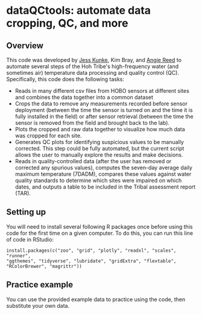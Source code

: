 dataQCtools: automate data cropping, QC, and more
====

## Overview
This code was developed by [Jess Kunke](https://github.com/jpierkunke), Kim Bray, and [Angie Reed](https://github.com/angiereed04468) to automate several steps of the Hoh Tribe's high-frequency water (and sometimes air) temperature data processing and quality control (QC). Specifically, this code does the following tasks:

- Reads in many different csv files from HOBO sensors at different sites and combines the data together into a common dataset
- Crops the data to remove any measurements recorded before sensor deployment (between the time the sensor is turned on and the time it is fully installed in the field) or after sensor retrieval (between the time the sensor is removed from the field and brought back to the lab).
- Plots the cropped and raw data together to visualize how much data was cropped for each site.
- Generates QC plots for identifying suspicious values to be manually corrected. This step could be fully automated, but the current script allows the user to manually explore the results and make decisions.
- Reads in quality-controlled data (after the user has removed or corrected any spurious values), computes the seven-day average daily maximum temperature (7DADM), compares these values against water quality standards to determine which sites were impaired on which dates, and outputs a table to be included in the Tribal assessment report (TAR).


## Setting up

You will need to install several following R packages once before using this code for the first time on a given computer. To do this, you can run this line of code in RStudio:

```{r }
install.packages(c("zoo", "grid", "plotly", "readxl", "scales", "runner", 
"ggthemes", "tidyverse", "lubridate", "gridExtra", "flextable", "RColorBrewer", "magrittr"))
```

## Practice example

You can use the provided example data to practice using the code, then substitute your own data.

